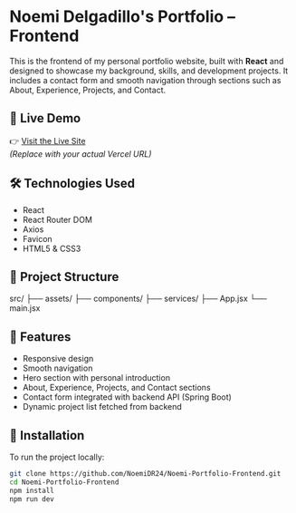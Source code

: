 # Noemi Delgadillo's Portfolio – Frontend
This is the frontend of my personal portfolio website, built with **React** and designed to showcase my background, skills, and development projects. It includes a contact form and smooth navigation through sections such as About, Experience, Projects, and Contact.

## 🚀 Live Demo

👉 [Visit the Live Site](https://your-vercel-url.vercel.app)  
_(Replace with your actual Vercel URL)_

## 🛠️ Technologies Used

- React
- React Router DOM
- Axios
- Favicon
- HTML5 & CSS3

## 📂 Project Structure

src/
├── assets/
├── components/
├── services/
├── App.jsx
└── main.jsx


## 📌 Features

- Responsive design
- Smooth navigation
- Hero section with personal introduction
- About, Experience, Projects, and Contact sections
- Contact form integrated with backend API (Spring Boot)
- Dynamic project list fetched from backend

## 🔧 Installation

To run the project locally:

```bash
git clone https://github.com/NoemiDR24/Noemi-Portfolio-Frontend.git
cd Noemi-Portfolio-Frontend
npm install
npm run dev
